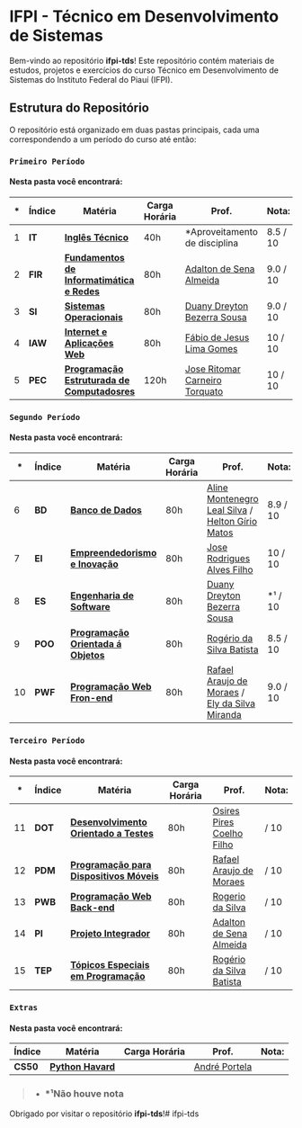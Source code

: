 # IFPI - Técnico em Desenvolvimento de Sistemas

Bem-vindo ao repositório **ifpi-tds**! Este repositório contém materiais de estudos, projetos e exercícios do curso Técnico em Desenvolvimento de Sistemas do Instituto Federal do Piauí (IFPI).

## Estrutura do Repositório

O repositório está organizado em duas pastas principais, cada uma correspondendo a um período do curso até então:

### `Primeiro Período`

#### Nesta pasta você encontrará:

| * | **Índice** | **Matéria** | **Carga Horária** | **Prof.** | **Nota:** |
|---|---|---|---|---|---|
| 1 |**IT** | [**Inglês Técnico**](/primeiro-periodo/it/README.md) | 40h | *Aproveitamento de disciplina | 8.5 / 10|
| 2 | **FIR** | [**Fundamentos de Informatimática e Redes**](/primeiro-periodo/fir/README.md)| 80h | [Adalton de Sena Almeida](http://lattes.cnpq.br/2506716715112053)| 9.0 / 10
| 3 | **SI** | [**Sistemas Operacionais**](/primeiro-periodo/si/README.md)|  80h | [Duany Dreyton Bezerra Sousa](http://lattes.cnpq.br/3744175351578428)|  9.0 / 10 | 
| 4 | **IAW** | [**Internet e Aplicações Web**](/primeiro-periodo/iaw/README.md)|  80h |  [Fábio de Jesus Lima Gomes]( http://lattes.cnpq.br/5146918435458913)|  10 / 10| 
| 5 | **PEC** | [**Programação Estruturada de Computadosres**](/primeiro-periodo/pec/README.md)| 120h |  [Jose Ritomar Carneiro Torquato](http://lattes.cnpq.br/5994197283949241)|  10 / 10

### `Segundo Período`

#### Nesta pasta você encontrará:
| * | **Índice** | **Matéria** | **Carga Horária** | **Prof.** | **Nota:** |
|---|---|---|---|---|---|
| 6 | **BD** | [**Banco de Dados**](/segundo-periodo/bd/README.md) | 80h | [Aline Montenegro Leal Silva](http://lattes.cnpq.br/3340016700432290) / [Helton Gírio Matos](http://lattes.cnpq.br/1486146581495668) | 8.9 / 10 |
| 7 | **EI** | [**Empreendedorismo e Inovação**](/segundo-periodo/ei/README.md) | 80h | [Jose Rodrigues Alves Filho](http://lattes.cnpq.br/6358436519202783) | 10 / 10 |
| 8 | **ES** | [**Engenharia de Software**](/segundo-periodo/es/README.md) | 80h | [Duany Dreyton Bezerra Sousa](http://lattes.cnpq.br/3744175351578428) |   *¹ / 10 |
| 9 | **POO** | [**Programação Orientada á Objetos**](/segundo-periodo/poo/README.md) | 80h | [Rogério da Silva Batista](http://lattes.cnpq.br/0697104139881988) | 8.5 / 10 |
| 10 | **PWF** | [**Programação Web Fron-end**](/segundo-periodo/pwf/README.md) | 80h | [Rafael Araujo de Moraes](http://lattes.cnpq.br/4802537714511075) / [Ely da Silva Miranda](http://lattes.cnpq.br/095377522**6078319) | 9.0 / 10 |

### `Terceiro Período`

#### Nesta pasta você encontrará:

| * | **Índice** | **Matéria** | **Carga Horária** | **Prof.** | **Nota:** |
|---|---|---|---|---|---|
| 11 | **DOT** | [**Desenvolvimento Orientado a Testes**](/terceiro-periodo/dot/README.md) | 80h | [Osires Pires Coelho Filho](http://lattes.cnpq.br/3173040465258628) | / 10 |
| 12 |**PDM** | [**Programação para Dispositivos Móveis**](/terceiro-periodo/pdm/README.md) | 80h | [Rafael Araujo de Moraes](http://lattes.cnpq.br/4802537714511075) | / 10 |
| 13 | **PWB** | [**Programação Web Back-end**](/terceiro-periodo/pwb/) | 80h | [Rogerio da Silva](https://www.linkedin.com/in/rogerio410/) | / 10 | 
| 14 | **PI** | [**Projeto Integrador**](/terceiro-periodo/pi/README.md) | 80h | [Adalton de Sena Almeida](http://lattes.cnpq.br/2506716715112053) | / 10 |
| 15 | **TEP** | [**Tópicos Especiais em Programação**](/terceiro-periodo/tep/README.md)  | 80h | [Rogério da Silva Batista](http://lattes.cnpq.br/0697104139881988) | / 10 | 

### `Extras`

#### Nesta pasta você encontrará:

| **Índice** | **Matéria** | **Carga Horária** | **Prof.** | **Nota:** |
|---|---|---|---|---|
| **CS50** | [**Python Havard**](/extras/cs50/README.md) | | [André Portela](https://www.linkedin.com/in/andrethedev/) | |


> - ### *¹Não houve nota 
Obrigado por visitar o repositório **ifpi-tds**!# ifpi-tds
